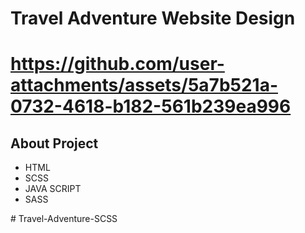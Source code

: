 <h1>Travel Adventure Website Design<h1>

https://github.com/user-attachments/assets/5a7b521a-0732-4618-b182-561b239ea996

<h2>About Project</h2>

<ul>
<li>HTML</li>
<li>SCSS</li>
<li>JAVA SCRIPT</li>
<li>SASS</li>
</ul>

#   T r a v e l - A d v e n t u r e - S C S S 
 
 
